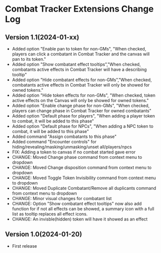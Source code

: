 # Combat Tracker Extensions Change Log
## Version 1.1(2024-01-xx)
- Added option "Enable pan to token for non-GMs", "When checked, players can click a combatant in Combat Tracker and the canvas will pan to its token."
- Added option "Show combatant effect tooltips","When checked, combatants active effects in Combat Tracker will have a describing tooltip"
- Added option "Hide combatant effects for non-GMs","When checked, combatants active effects in Combat Tracker will only be showed for owned tokens."
- Added option "Hide token effects for non-GMs", "When checked, token active effects on the Canvas will only be showed for owned tokens."
- Added option "Enable change phase for non-GMs", "When checked, players can change phase in Combat Tracker for owned combatants"
- Added option "Default phase for players", "When adding a player token to combat, it will be added to this phase"
- Added option "Default phase for NPCs", "When adding a NPC token to combat, it will be added to this phase"
- Added command "Assign combatants to this phase"
- Added command "Encounter controls" for hiding/revealing/masking/unmasking/unset all/players/npcs
- FIX: Adding a token to canvas if no combat started gave error
- CHANGE: Moved Change phase command from context menu to dropdown
- CHANGE: Moved Change disposition command from context menu to dropdown
- CHANGE: Moved Toggle Token Invisibility command from context menu to dropdown
- CHANGE: Moved Duplicate Combatant/Remove all duplicants command from context menu to dropdown
- CHANGE: Minor visual changes for combatant list
- CHANGE: Option "Show combatant effect tooltips" now also add function for if not all effects can be showed, a summary icon with a full list as tooltip replaces all effect icons.
- CHANGE: An invisble(hidden) token will have it showed as an effect
## Version 1.0(2024-01-20)
- First release